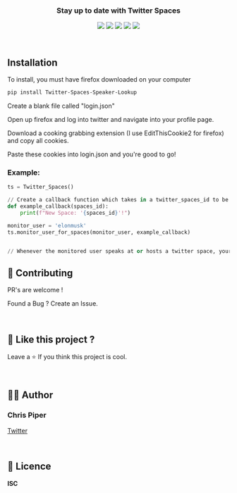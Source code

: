 <!-- tag line -->
<h3 align='center'> Stay up to date with Twitter Spaces </h3>

<!-- primary badges -------------------------------------->
<p align="center">
  <!-- version -->
  <img src='https://img.shields.io/pypi/v/Twitter-Spaces-Speaker-Lookup' />
  <!-- size -->
  <img src='https://img.shields.io/github/repo-size/chris0piper/Twitter-Spaces-Speaker-Lookup' />
  <!-- forks  -->
  <img src='https://img.shields.io/github/forks/chris0piper/Twitter-Spaces-Speaker-Lookup?style=social' />
  <!-- stars -->
  <img src='https://img.shields.io/github/stars/chris0piper?style=social' />
  <!-- languages -->
  <img src='https://img.shields.io/github/languages/top/chris0piper/Twitter-Spaces-Speaker-Lookup' />
</p>
<br/>

## Installation

To install, you must have firefox downloaded on your computer

```bash
pip install Twitter-Spaces-Speaker-Lookup
```

Create a blank file called "login.json"

Open up firefox and log into twitter and navigate into your profile page.

Download a cooking grabbing extension (I use EditThisCookie2 for firefox) and copy all cookies.

Paste these cookies into login.json and you're good to go!
<br/>



### Example:

```py
ts = Twitter_Spaces()

// Create a callback function which takes in a twitter_spaces_id to be run for each space the target user joins or 
def example_callback(spaces_id):
    print(f"New Space: '{spaces_id}'!")

monitor_user = 'elonmusk'
ts.monitor_user_for_spaces(monitor_user, example_callback)


// Whenever the monitored user speaks at or hosts a twitter space, your callback function will be called.
```
















## 💙 Contributing

PR's are welcome !

Found a Bug ? Create an Issue.

<br/>


## 💖 Like this project ?

Leave a ⭐ If you think this project is cool.

<br/>




## 👨‍💻 Author

### Chris Piper

[Twitter](https://twitter.com/elon2doge "Chris Piper")

<br/>




## 🍁 Licence

**ISC**